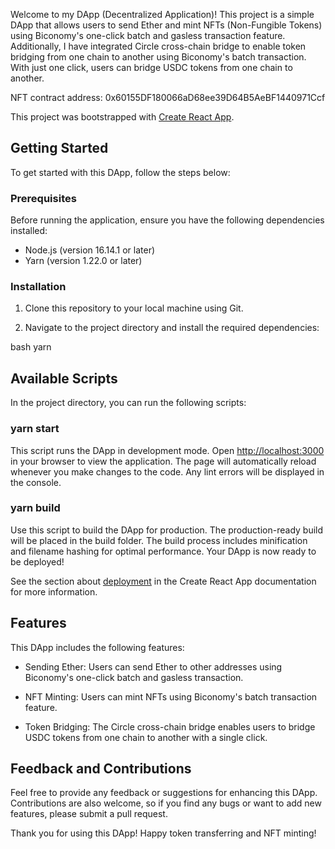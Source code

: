 Welcome to my DApp (Decentralized Application)! This project is a simple DApp that allows users to send Ether and mint NFTs (Non-Fungible Tokens) using Biconomy's one-click batch and gasless transaction feature. Additionally, I have integrated Circle cross-chain bridge to enable token bridging from one chain to another using Biconomy's batch transaction. With just one click, users can bridge USDC tokens from one chain to another.

NFT contract address: 0x60155DF180066aD68ee39D64B5AeBF1440971Ccf

This project was bootstrapped with [Create React App](https://github.com/facebook/create-react-app).

## Getting Started

To get started with this DApp, follow the steps below:

### Prerequisites

Before running the application, ensure you have the following dependencies installed:

- Node.js (version 16.14.1 or later)
- Yarn (version 1.22.0 or later)

### Installation

1. Clone this repository to your local machine using Git.

2. Navigate to the project directory and install the required dependencies:

bash
yarn


## Available Scripts

In the project directory, you can run the following scripts:

### yarn start

This script runs the DApp in development mode. Open [http://localhost:3000](http://localhost:3000) in your browser to view the application. The page will automatically reload whenever you make changes to the code. Any lint errors will be displayed in the console.

### yarn build

Use this script to build the DApp for production. The production-ready build will be placed in the build folder. The build process includes minification and filename hashing for optimal performance. Your DApp is now ready to be deployed!

See the section about [deployment](https://facebook.github.io/create-react-app/docs/deployment) in the Create React App documentation for more information.

## Features

This DApp includes the following features:

- Sending Ether: Users can send Ether to other addresses using Biconomy's one-click batch and gasless transaction.

- NFT Minting: Users can mint NFTs using Biconomy's batch transaction feature.

- Token Bridging: The Circle cross-chain bridge enables users to bridge USDC tokens from one chain to another with a single click.

## Feedback and Contributions

Feel free to provide any feedback or suggestions for enhancing this DApp. Contributions are also welcome, so if you find any bugs or want to add new features, please submit a pull request.

Thank you for using this DApp! Happy token transferring and NFT minting!